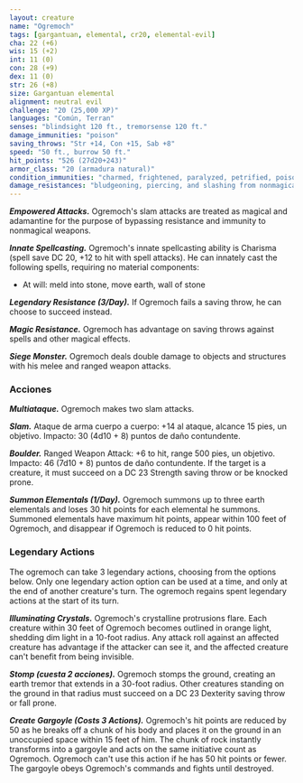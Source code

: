 ```yaml
---
layout: creature
name: "Ogremoch"
tags: [gargantuan, elemental, cr20, elemental-evil]
cha: 22 (+6)
wis: 15 (+2)
int: 11 (0)
con: 28 (+9)
dex: 11 (0)
str: 26 (+8)
size: Gargantuan elemental
alignment: neutral evil
challenge: "20 (25,000 XP)"
languages: "Común, Terran"
senses: "blindsight 120 ft., tremorsense 120 ft."
damage_immunities: "poison"
saving_throws: "Str +14, Con +15, Sab +8"
speed: "50 ft., burrow 50 ft."
hit_points: "526 (27d20+243)"
armor_class: "20 (armadura natural)"
condition_immunities: "charmed, frightened, paralyzed, petrified, poisoned, prone"
damage_resistances: "bludgeoning, piercing, and slashing from nonmagical weapons"
---
```


***Empowered Attacks.*** Ogremoch's slam attacks are treated as magical and adamantine for the purpose of bypassing resistance and immunity to nonmagical weapons.

***Innate Spellcasting.*** Ogremoch's innate spellcasting ability is Charisma (spell save DC 20, +12 to hit with spell attacks). He can innately cast the following spells, requiring no material components:



* At will: meld into stone, move earth, wall of stone

***Legendary Resistance (3/Day).*** If Ogremoch fails a saving throw, he can choose to succeed instead.

***Magic Resistance.*** Ogremoch has advantage on saving throws against spells and other magical effects.

***Siege Monster.*** Ogremoch deals double damage to objects and structures with his melee and ranged weapon attacks.

### Acciones

***Multiataque.*** Ogremoch makes two slam attacks.

***Slam.*** Ataque de arma cuerpo a cuerpo: +14 al ataque, alcance 15 pies, un objetivo. Impacto: 30 (4d10 + 8) puntos de daño contundente.

***Boulder.*** Ranged Weapon Attack: +6 to hit, range 500 pies, un objetivo. Impacto: 46 (7d10 + 8) puntos de daño contundente. If the target is a creature, it must succeed on a DC 23 Strength saving throw or be knocked prone.

***Summon Elementals (1/Day).*** Ogremoch summons up to three earth elementals and loses 30 hit points for each elemental he summons. Summoned elementals have maximum hit points, appear within 100 feet of Ogremoch, and disappear if Ogremoch is reduced to 0 hit points.

### Legendary Actions

The ogremoch can take 3 legendary actions, choosing from the options below. Only one legendary action option can be used at a time, and only at the end of another creature's turn. The ogremoch regains spent legendary actions at the start of its turn.

***Illuminating Crystals.*** Ogremoch's crystalline protrusions flare. Each creature within 30 feet of Ogremoch becomes outlined in orange light, shedding dim light in a 10-foot radius. Any attack roll against an affected creature has advantage if the attacker can see it, and the affected creature can't benefit from being invisible.

***Stomp (cuesta 2 acciones).*** Ogremoch stomps the ground, creating an earth tremor that extends in a 30-foot radius. Other creatures standing on the ground in that radius must succeed on a DC 23 Dexterity saving throw or fall prone.

***Create Gargoyle (Costs 3 Actions).*** Ogremoch's hit points are reduced by 50 as he breaks off a chunk of his body and places it on the ground in an unoccupied space within 15 feet of him. The chunk of rock instantly transforms into a gargoyle and acts on the same initiative count as Ogremoch. Ogremoch can't use this action if he has 50 hit points or fewer. The gargoyle obeys Ogremoch's commands and fights until destroyed.